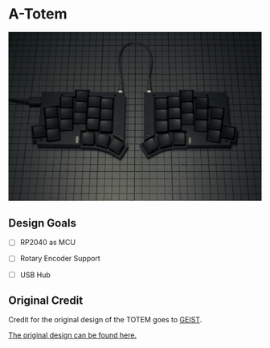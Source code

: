 # A-Totem

![TOTEM Render](/docs/images/TOTEM_black_top.jpg)



## Design Goals

- [ ] RP2040 as MCU
- [ ] Rotary Encoder Support
- [ ] USB Hub


## Original Credit
Credit for the original design of the TOTEM goes to [GEIST](https://github.com/GEIGEIGEIST).

[The original design can be found here.](https://github.com/GEIGEIGEIST/TOTEM/)
